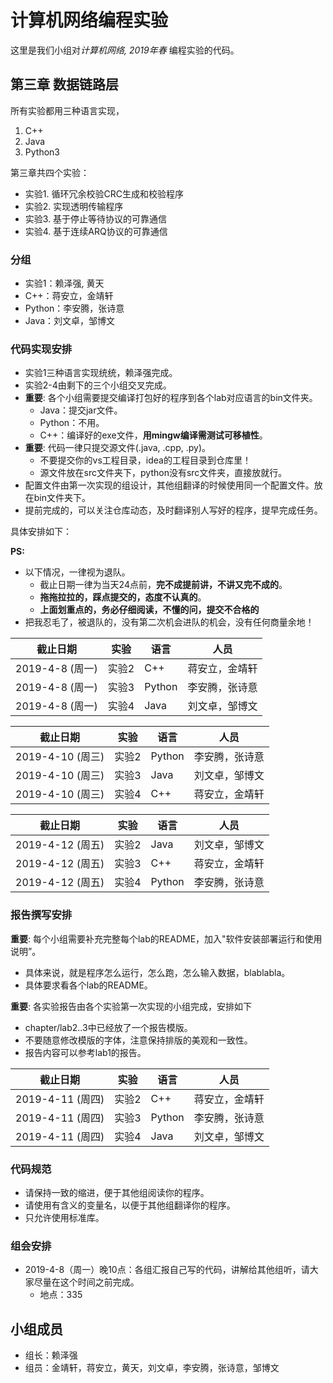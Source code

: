 # 计算机网络编程实验

这里是我们小组对*计算机网络, 2019年春* 编程实验的代码。

## 第三章 数据链路层

所有实验都用三种语言实现，

1. C++
2. Java
3. Python3

第三章共四个实验：

- 实验1. 循环冗余校验CRC生成和校验程序
- 实验2. 实现透明传输程序
- 实验3. 基于停止等待协议的可靠通信
- 实验4. 基于连续ARQ协议的可靠通信

### 分组

- 实验1：赖泽强, 黄天
- C++：蒋安立，金靖轩
- Python：李安腾，张诗意
- Java：刘文卓，邹博文

### 代码实现安排

- 实验1三种语言实现统统，赖泽强完成。
- 实验2-4由剩下的三个小组交叉完成。
- **重要**: 各个小组需要提交编译打包好的程序到各个lab对应语言的bin文件夹。
  - Java：提交jar文件。
  - Python：不用。
  - C++：编译好的exe文件，**用mingw编译需测试可移植性**。
- **重要**: 代码一律只提交源文件(.java, .cpp, .py)。
  - 不要提交你的vs工程目录，idea的工程目录到仓库里！
  - 源文件放在src文件夹下，python没有src文件夹，直接放就行。
- 配置文件由第一次实现的组设计，其他组翻译的时候使用同一个配置文件。放在bin文件夹下。
- 提前完成的，可以关注仓库动态，及时翻译别人写好的程序，提早完成任务。

具体安排如下：

**PS:** 

- 以下情况，一律视为退队。
  - 截止日期一律为当天24点前，**完不成提前讲，不讲又完不成的**。
  - **拖拖拉拉的，踩点提交的，态度不认真的**。
  - **上面划重点的，务必仔细阅读，不懂的问，提交不合格的**
- 把我忍毛了，被退队的，没有第二次机会进队的机会，没有任何商量余地！

| 截止日期        | 实验  | 语言   | 人员           |
| --------------- | ----- | ------ | -------------- |
| 2019-4-8 (周一) | 实验2 | C++    | 蒋安立，金靖轩 |
| 2019-4-8 (周一) | 实验3 | Python | 李安腾，张诗意 |
| 2019-4-8 (周一) | 实验4 | Java   | 刘文卓，邹博文 |

| 截止日期         | 实验  | 语言   | 人员           |
| ---------------- | ----- | ------ | -------------- |
| 2019-4-10 (周三) | 实验2 | Python | 李安腾，张诗意 |
| 2019-4-10 (周三) | 实验3 | Java   | 刘文卓，邹博文 |
| 2019-4-10 (周三) | 实验4 | C++    | 蒋安立，金靖轩 |

| 截止日期         | 实验  | 语言   | 人员           |
| ---------------- | ----- | ------ | -------------- |
| 2019-4-12 (周五) | 实验2 | Java   | 刘文卓，邹博文 |
| 2019-4-12 (周五) | 实验3 | C++    | 蒋安立，金靖轩 |
| 2019-4-12 (周五) | 实验4 | Python | 李安腾，张诗意 |

### 报告撰写安排

**重要**: 每个小组需要补充完整每个lab的README，加入"软件安装部署运行和使用说明”。

- 具体来说，就是程序怎么运行，怎么跑，怎么输入数据，blablabla。
- 具体要求看各个lab的README。

**重要**: 各实验报告由各个实验第一次实现的小组完成，安排如下

- chapter/lab2..3中已经放了一个报告模版。
- 不要随意修改模版的字体，注意保持排版的美观和一致性。
- 报告内容可以参考lab1的报告。

| 截止日期         | 实验  | 语言   | 人员           |
| ---------------- | ----- | ------ | -------------- |
| 2019-4-11 (周四) | 实验2 | C++    | 蒋安立，金靖轩 |
| 2019-4-11 (周四) | 实验3 | Python | 李安腾，张诗意 |
| 2019-4-11 (周四) | 实验4 | Java   | 刘文卓，邹博文 |

### 代码规范

- 请保持一致的缩进，便于其他组阅读你的程序。
- 请使用有含义的变量名，以便于其他组翻译你的程序。
- 只允许使用标准库。

### 组会安排

- 2019-4-8（周一）晚10点：各组汇报自己写的代码，讲解给其他组听，请大家尽量在这个时间之前完成。
  - 地点：335

## 小组成员

- 组长：赖泽强
- 组员：金靖轩，蒋安立，黄天，刘文卓，李安腾，张诗意，邹博文

